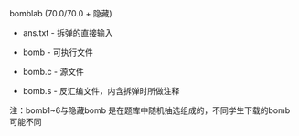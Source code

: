 bomblab (70.0/70.0 + 隐藏)

* ans.txt - 拆弹的直接输入
* bomb - 可执行文件
* bomb.c - 源文件

* bomb.s - 反汇编文件，内含拆弹时所做注释

注：bomb1~6与隐藏bomb 是在题库中随机抽选组成的，不同学生下载的bomb可能不同
